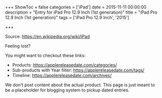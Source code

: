 +++
ShowToc = false
categories = ['iPad']
date = 2015-11-11 00:00:00
description = "Entry for iPad Pro 12.9 Inch (1st generation)"
title = "iPad Pro 12.9 Inch (1st generation)"
tags = ['iPad Pro 12.9 Inch', '2015']

+++

Source: https://en.wikipedia.org/wiki/IPad

Feeling lost?

You might want to checkout these links:
- Products: https://applereleasedate.com/categories/
- Sub-products with Year filter: https://applereleasedate.com/tags/
- Timeline: https://applereleasedate.com/archives/

We don't post content about the actual product. 
This page is just meant to be a placeholder for blogging system to pickup dated entries. 


